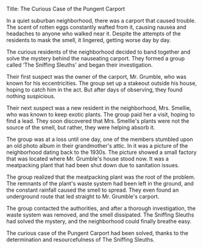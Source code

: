 Title: The Curious Case of the Pungent Carport

In a quiet suburban neighborhood, there was a carport that caused trouble. The scent of rotten eggs constantly wafted from it, causing nausea and headaches to anyone who walked near it. Despite the attempts of the residents to mask the smell, it lingered, getting worse day by day.

The curious residents of the neighborhood decided to band together and solve the mystery behind the nauseating carport. They formed a group called ‘The Sniffing Sleuths' and began their investigation.

Their first suspect was the owner of the carport, Mr. Grumble, who was known for his eccentricities. The group set up a stakeout outside his house, hoping to catch him in the act. But after days of observing, they found nothing suspicious.

Their next suspect was a new resident in the neighborhood, Mrs. Smellie, who was known to keep exotic plants. The group paid her a visit, hoping to find a lead. They soon discovered that Mrs. Smellie's plants were not the source of the smell, but rather, they were helping absorb it.

The group was at a loss until one day, one of the members stumbled upon an old photo album in their grandmother's attic. In it was a picture of the neighborhood dating back to the 1930s. The picture showed a small factory that was located where Mr. Grumble's house stood now. It was a meatpacking plant that had been shut down due to sanitation issues.

The group realized that the meatpacking plant was the root of the problem. The remnants of the plant's waste system had been left in the ground, and the constant rainfall caused the smell to spread. They even found an underground route that led straight to Mr. Grumble's carport.

The group contacted the authorities, and after a thorough investigation, the waste system was removed, and the smell dissipated. The Sniffing Sleuths had solved the mystery, and the neighborhood could finally breathe easy.

The curious case of the Pungent Carport had been solved, thanks to the determination and resourcefulness of The Sniffing Sleuths.